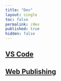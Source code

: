 ```yaml
---
title: "Dev"
layout: single
toc: false
permalink: /dev
published: true
hidden: false
---
```


<head>
  <base target="_self">
</head>

## [VS Code](/dev/vs_code)

## [Web Publishing](/dev/web_publishing)
